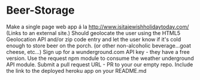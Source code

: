 Beer-Storage
============

Make a single page web app á la http://www.isitajewishholidaytoday.com/ (Links to an external site.)   Should geolocate the user using the HTML5 Geolocation API and/or zip code entry and let the user know if it's cold enough to store beer on the porch. (or other non-alcoholic beverage...goat cheese, etc...)  Sign up for a wunderground.com API key - they have a free version.   Use the request npm module to consume the weather underground API module.  Submit a pull request URL - PR to your our empty repo. Include the link to the deployed heroku app on your README.md
